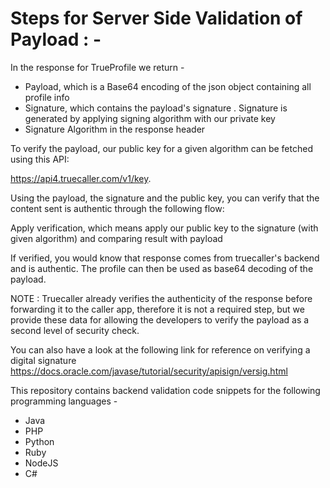 #  Steps for Server Side Validation of Payload : -

In the response for TrueProfile we return -

- Payload, which is a Base64 encoding of the json object containing all profile info
- Signature, which contains the payload's signature . Signature is generated by applying signing algorithm with our private key
- Signature Algorithm in the response header

To verify the payload, our public key for a given algorithm can be fetched using this API:

https://api4.truecaller.com/v1/key.

Using the payload, the signature and the public key, you can verify that the content sent is authentic through the following flow:

Apply verification, which means apply our public key to the signature (with given algorithm) and comparing result with payload 

If verified, you would know that response comes from truecaller's backend and is authentic. The profile can then be used as base64 decoding of the payload.

NOTE : Truecaller already verifies the authenticity of the response before forwarding it to the caller app, therefore it is not a required step, but we provide these data for allowing the developers to verify the payload as a second level of security check.

You can also have a look at the following link for reference on verifying a digital signature
https://docs.oracle.com/javase/tutorial/security/apisign/versig.html

This repository contains backend validation code snippets for the following programming languages -

 - Java
 - PHP
 - Python
 - Ruby
 - NodeJS
 - C#
